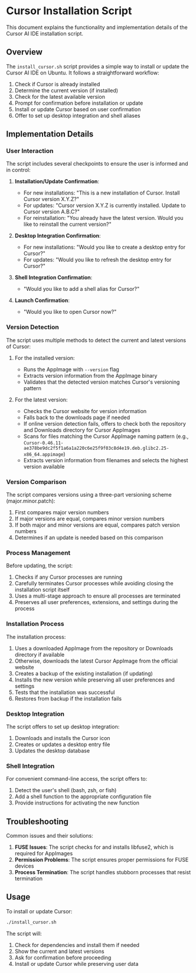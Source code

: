 # Cursor Installation Script

This document explains the functionality and implementation details of the Cursor AI IDE installation script.

## Overview

The `install_cursor.sh` script provides a simple way to install or update the Cursor AI IDE on Ubuntu. It follows a straightforward workflow:

1. Check if Cursor is already installed
2. Determine the current version (if installed)
3. Check for the latest available version
4. Prompt for confirmation before installation or update
5. Install or update Cursor based on user confirmation
6. Offer to set up desktop integration and shell aliases

## Implementation Details

### User Interaction

The script includes several checkpoints to ensure the user is informed and in control:

1. **Installation/Update Confirmation**:
   - For new installations: "This is a new installation of Cursor. Install Cursor version X.Y.Z?"
   - For updates: "Cursor version X.Y.Z is currently installed. Update to Cursor version A.B.C?"
   - For reinstallation: "You already have the latest version. Would you like to reinstall the current version?"

2. **Desktop Integration Confirmation**:
   - For new installations: "Would you like to create a desktop entry for Cursor?"
   - For updates: "Would you like to refresh the desktop entry for Cursor?"

3. **Shell Integration Confirmation**:
   - "Would you like to add a shell alias for Cursor?"

4. **Launch Confirmation**:
   - "Would you like to open Cursor now?"

### Version Detection

The script uses multiple methods to detect the current and latest versions of Cursor:

1. For the installed version:
   - Runs the AppImage with `--version` flag
   - Extracts version information from the AppImage binary
   - Validates that the detected version matches Cursor's versioning pattern

2. For the latest version:
   - Checks the Cursor website for version information
   - Falls back to the downloads page if needed
   - If online version detection fails, offers to check both the repository and Downloads directory for Cursor AppImages
   - Scans for files matching the Cursor AppImage naming pattern (e.g., `Cursor-0.46.11-ae378be9dc2f5f1a6a1a220c6e25f9f03c8d4e19.deb.glibc2.25-x86_64.appimage`)
   - Extracts version information from filenames and selects the highest version available

### Version Comparison

The script compares versions using a three-part versioning scheme (major.minor.patch):
1. First compares major version numbers
2. If major versions are equal, compares minor version numbers
3. If both major and minor versions are equal, compares patch version numbers
4. Determines if an update is needed based on this comparison

### Process Management

Before updating, the script:
1. Checks if any Cursor processes are running
2. Carefully terminates Cursor processes while avoiding closing the installation script itself
3. Uses a multi-stage approach to ensure all processes are terminated
4. Preserves all user preferences, extensions, and settings during the process

### Installation Process

The installation process:
1. Uses a downloaded AppImage from the repository or Downloads directory if available
2. Otherwise, downloads the latest Cursor AppImage from the official website
3. Creates a backup of the existing installation (if updating)
4. Installs the new version while preserving all user preferences and settings
5. Tests that the installation was successful
6. Restores from backup if the installation fails

### Desktop Integration

The script offers to set up desktop integration:
1. Downloads and installs the Cursor icon
2. Creates or updates a desktop entry file
3. Updates the desktop database

### Shell Integration

For convenient command-line access, the script offers to:
1. Detect the user's shell (bash, zsh, or fish)
2. Add a shell function to the appropriate configuration file
3. Provide instructions for activating the new function

## Troubleshooting

Common issues and their solutions:

1. **FUSE Issues**: The script checks for and installs libfuse2, which is required for AppImages
2. **Permission Problems**: The script ensures proper permissions for FUSE devices
3. **Process Termination**: The script handles stubborn processes that resist termination

## Usage

To install or update Cursor:

```bash
./install_cursor.sh
```

The script will:
1. Check for dependencies and install them if needed
2. Show the current and latest versions
3. Ask for confirmation before proceeding
4. Install or update Cursor while preserving user data 